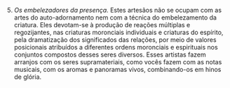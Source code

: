 ﻿5. *Os embelezadores da presença.* Estes artesãos não se ocupam com as artes do auto-adornamento nem com a técnica do embelezamento da criatura. Eles devotam-se à produção de reações múltiplas e regozijantes, nas criaturas moronciais individuais e criaturas do espírito, pela dramatização dos significados das relações, por meio de valores posicionais atribuídos a diferentes ordens moronciais e espirituais nos conjuntos compostos desses seres diversos. Esses artistas fazem arranjos com os seres supramateriais, como vocês fazem com as notas musicais, com os aromas e panoramas vivos, combinando-os em hinos de glória.